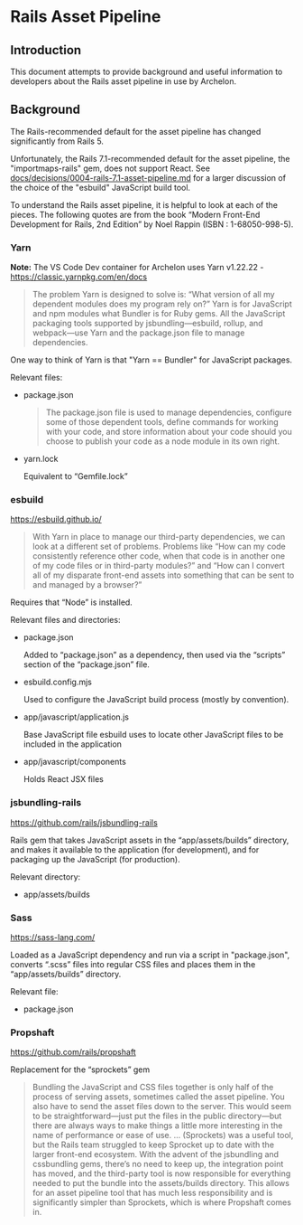 # Rails Asset Pipeline

## Introduction

This document attempts to provide background and useful information to
developers about the Rails asset pipeline in use by Archelon.

## Background

The Rails-recommended default for the asset pipeline has changed significantly
from Rails 5.

Unfortunately, the Rails 7.1-recommended default for the asset pipeline, the
"importmaps-rails" gem, does not support React. See
[docs/decisions/0004-rails-7.1-asset-pipeline.md](decisions/0004-rails-7.1-asset-pipeline.md)
for a larger discussion of the choice of the "esbuild" JavaScript build tool.

To understand the Rails asset pipeline, it is helpful to look at each of the
pieces. The following quotes are from the book “Modern Front-End Development
for Rails, 2nd Edition” by Noel Rappin (ISBN : 1-68050-998-5).

### Yarn

**Note:** The VS Code Dev container for Archelon uses Yarn v1.22.22 -
<https://classic.yarnpkg.com/en/docs>

> The problem Yarn is designed to solve is: “What version of all my dependent
> modules does my program rely on?” Yarn is for JavaScript and npm modules what
> Bundler is for Ruby gems. All the JavaScript packaging tools supported by
> jsbundling—esbuild, rollup, and webpack—use Yarn and the package.json file to
> manage dependencies.

One way to think of Yarn is that "Yarn == Bundler" for JavaScript packages.

Relevant files:

* package.json

  > The package.json file is used to manage dependencies, configure some of those
  > dependent tools, define commands for working with your code, and store
  > information about your code should you choose to publish your code as a node
  > module in its own right.

* yarn.lock

  Equivalent to “Gemfile.lock”

### esbuild

<https://esbuild.github.io/>

> With Yarn in place to manage our third-party dependencies, we can look at a
> different set of problems. Problems like “How can my code consistently
> reference other code, when that code is in another one of my code files or
> in third-party modules?” and “How can I convert all of my disparate
> front-end assets into something that can be sent to and managed by a
> browser?”

Requires that “Node” is installed.

Relevant files and directories:

* package.json

  Added to “package.json” as a dependency, then used via the “scripts” section
  of the “package.json” file.

* esbuild.config.mjs

  Used to configure the JavaScript build process (mostly by convention).

* app/javascript/application.js

  Base JavaScript file esbuild uses to locate other JavaScript files to be
  included in the application

* app/javascript/components

  Holds React JSX files

### jsbundling-rails

<https://github.com/rails/jsbundling-rails>

Rails gem that takes JavaScript assets in the “app/assets/builds​” directory,
and makes it available to the application (for development), and for packaging
up the JavaScript (for production).

Relevant directory:

* app/assets/builds

### Sass

<https://sass-lang.com/>

Loaded as a JavaScript dependency and run via a script in "package.json",
converts “.scss” files into regular CSS files and places them in the
“app/assets/builds” directory.

Relevant file:

* package.json

### Propshaft

<https://github.com/rails/propshaft>

Replacement for the “sprockets” gem

> Bundling the JavaScript and CSS files together is only half of the process of
> serving assets, sometimes called the asset pipeline. You also have to send the
> asset files down to the server. This would seem to be straightforward—just put
> the files in the public directory—but there are always ways to make things a
> little more interesting in the name of performance or ease of use.
> ...
> (Sprockets) was a useful tool, but the Rails team struggled to keep Sprocket
> up to date with the larger front-end ecosystem. With the advent of the
> jsbundling and cssbundling gems, there’s no need to keep up, the integration
> point has moved, and the third-party tool is now responsible for everything
> needed to put the bundle into the assets/builds directory. This allows for an
> asset pipeline tool that has much less responsibility and is significantly
> simpler than Sprockets, which is where Propshaft comes in.
